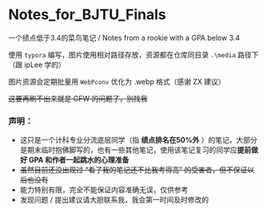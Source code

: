 # Notes_for_BJTU_Finals
一个绩点低于3.4的菜鸟笔记 / Notes from a rookie with a GPA below 3.4

使用 `typora` 编写，图片使用相对路径存放，资源都在仓库同目录 `.\media` 路径下（跟 ipLee 学的）

图片资源会定期批量用 `WebPconv` 优化为 .webp 格式（感谢 ZX 建议）

~~这要再刷不出来就是 GFW 的问题了，别找我~~

### 声明：

- 这只是一个计科专业分流底层同学（指 **绩点排名在50%外** ）的笔记，大部分是期末临时抱佛脚写的，也有一些其他笔记，使用该笔记复习的同学应**提前做好 GPA 和作者一起跳水的心理准备**
- ~~虽然目前还没出现过 “看了我的笔记还不比我考得高” 的受害者，但不保证以后也没有~~
- 能力特别有限，完全不能保证内容准确无误，仅供参考
- 发现问题 / 提出建议请大胆联系我，我会第一时间及时修改的



